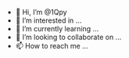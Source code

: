 - 👋 Hi, I’m @1Qpy
- 👀 I’m interested in ...
- 🌱 I’m currently learning ...
- 💞️ I’m looking to collaborate on ...
- 📫 How to reach me ...

<!---
1Qpy/1Qpy is a ✨ special ✨ repository because its `README.md` (this file) appears on your GitHub profile.
You can click the Preview link to take a look at your changes.
--->
